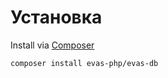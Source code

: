 # Установка

Install via [Composer](https://getcomposer.org/)
```
composer install evas-php/evas-db
```
